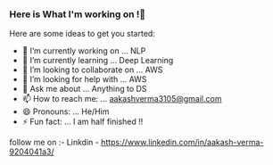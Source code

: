 ### Here is What I'm working on !👋

Here are some ideas to get you started:

- 🔭 I’m currently working on ... NLP
- 🌱 I’m currently learning ... Deep Learning
- 👯 I’m looking to collaborate on ... AWS
- 🤔 I’m looking for help with ... AWS
- 💬 Ask me about ... Anything to DS
- 📫 How to reach me: ... aakashverma3105@gmail.com
- 😄 Pronouns: ... He/Him
- ⚡ Fun fact: ... I am half finished !!

follow me on :- 
Linkdin - https://www.linkedin.com/in/aakash-verma-9204041a3/
